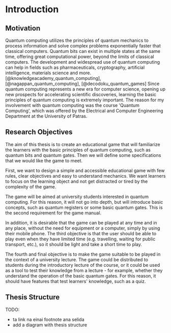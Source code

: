 # Introduction

## Motivation

Quantum computing utilizes the principles of quantum mechanics to process information and solve complex problems exponentially faster that classical computers. Quantum bits can exist in multiple states at the same time, offering great computational power, beyond the limits of classical computers. The development and widespread use of quantum computing can help in fields such as pharmaceuticals, cryptography, artificial intelligence, materials science and more. [@knowledgeacademy_quantum_computing], [@nagappan_quantum_computing], [@decodoku_quantum_games] Since quantum computing represents a new era for computer science, opening up new prospects for accelerating scientific discoveries, learning the basic principles of quantum computing is extremely important. The reason for my involvement with quantum computing was the course 'Quantum Computing', which was offered by the Electrical and Computer Engineering Department at the University of Patras.

## Research Objectives

The aim of this thesis is to create an educational game that will familiarize the learners with the basic principles of quantum computing, such as quantum bits and quantum gates. Then we will define some specifications that we would like the game to meet.

First, we want to design a simple and accessible educational game with few rules, clear objectives and easy to understand mechanics. We want learners to focus on the learning object and not get distracted or tired by the complexity of the game.

The game will be aimed at university students interested in quantum computing. For this reason, it will not go into depth, but will introduce basic concepts, such as quantum registers or some basic quantum gates. This is the second requirement for the game manual.

In addition, it is desirable that the game can be played at any time and in any place, without the need for equipment or a computer, simply by using their mobile phone. The third objective is that the user should be able to play even when they have limited time (e.g. travelling, waiting for public transport, etc.), so it should be light and take a short time to play.

The fourth and final objective is to make the game suitable to be played in the context of a university lecture. The game could be distributed to students during the introductory lecture of the course, or it could be used as a tool to test their knowledge from a lecture - for example, whether they understand the operation of the basic quantum gates. For this reason, it should have features that test learners' knowledge, such as a quiz.

## Thesis Structure

TODO:
* ta link na einai footnote ana selida
* add a diagram with thesis structure
